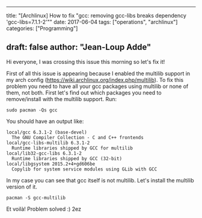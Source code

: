 
---
title: "[Archlinux] How to fix \"gcc: removing gcc-libs breaks dependency 'gcc-libs=7.1.1-2'\""
date: 2017-06-04
tags: ["operations", "archlinux"]
categories: ["Programming"]

draft: false
author: "Jean-Loup Adde"
---

Hi everyone, I was crossing this issue this morning so let's fix it\!

First of all this issue is appearing because I enabled the multilib
support in my arch config
(<https://wiki.archlinux.org/index.php/multilib>). To fix this problem
you need to have all your gcc packages using multilib or none of them,
not both. First let's find out which packages you need to remove/install
with the multilib support. Run:

    sudo pacman -Qs gcc

You should have an output like:

```
local/gcc 6.3.1-2 (base-devel)
  The GNU Compiler Collection - C and C++ frontends
local/gcc-libs-multilib 6.3.1-2
  Runtime libraries shipped by GCC for multilib
local/lib32-gcc-libs 6.3.1-2
  Runtime libraries shipped by GCC (32-bit)
local/libgsystem 2015.2+4+gd606be
  Copylib for system service modules using GLib with GCC
```

In my case you can see that gcc itself is not multilib. Let's install
the multilib version of it.


    pacman -S gcc-multilib

Et voilà\! Problem solved :) 2ez

